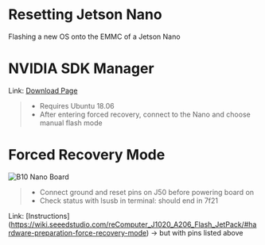 # Resetting Jetson Nano

Flashing a new OS onto the EMMC of a Jetson Nano

# NVIDIA SDK Manager

Link: [Download Page](https://developer.nvidia.com/sdk-manager)

> - Requires Ubuntu 18.06
> - After entering forced recovery, connect to the Nano and choose manual flash mode 

# Forced Recovery Mode
![B10 Nano Board](https://docs.nvidia.com/jetson/archives/l4t-archived/l4t-325/Tegra%20Linux%20Driver%20Package%20Development%20Guide/images/hw_setup.1.4.jpg)
> - Connect ground and reset pins on J50 before powering board on
> - Check status with lsusb in terminal: should end in 7f21

Link: [Instructions] (https://wiki.seeedstudio.com/reComputer_J1020_A206_Flash_JetPack/#hardware-preparation-force-recovery-mode) -> but with pins listed above
